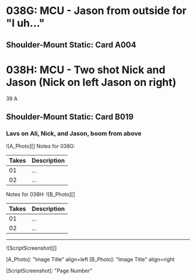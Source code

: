 # 038G: MCU - Jason from outside for "I uh..."
## Shoulder-Mount Static: Card A004

# 038H: MCU - Two shot Nick and Jason (Nick on left Jason on right)
39 A
## Shoulder-Mount Static: Card B019

### Lavs on Ali, Nick, and Jason, boom from above

![A_Photo][]
Notes for 038G: 

| Takes | Description |
|:---|:----|
| 01 | ... |
| 02 | ... |

Notes for 038H: 
![B_Photo][]

| Takes | Description |
|:---|:----|
| 01 | ... |
| 02 | ... |

----

![ScriptScreenshot][]


[A_Photo]:  "Image Title" align=left
[B_Photo]:  "Image Title" align=right

[ScriptScreenshot]: "Page Number"